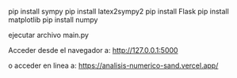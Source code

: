 pip install sympy
pip install latex2sympy2
pip install Flask
pip install matplotlib
pip install numpy

ejecutar archivo main.py

Acceder desde el navegador a:
  http://127.0.0.1:5000

o acceder en linea a:
	https://analisis-numerico-sand.vercel.app/
